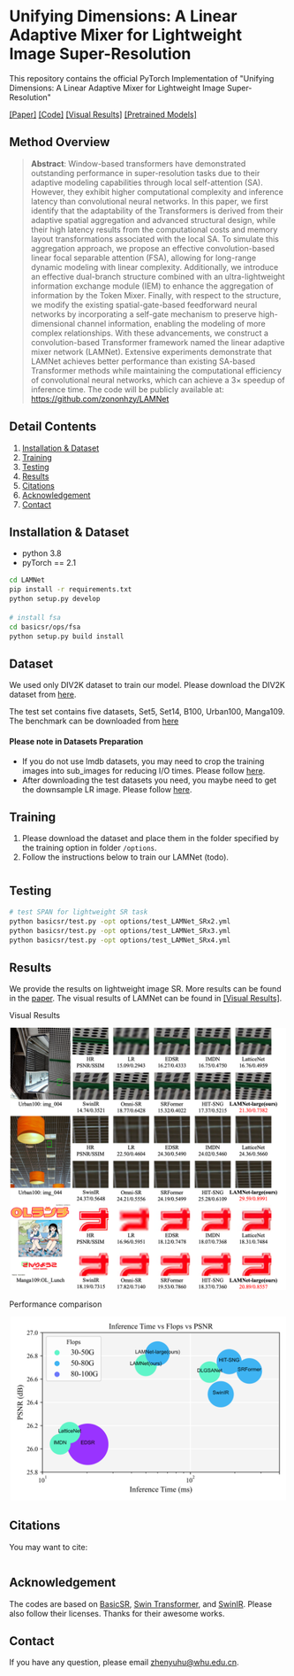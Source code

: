 # Unifying Dimensions: A Linear Adaptive Mixer for Lightweight Image Super-Resolution
This repository contains the official PyTorch Implementation of "Unifying Dimensions: A Linear Adaptive Mixer for Lightweight Image Super-Resolution"

[\[Paper\]]() [\[Code\]](https://github.com/zononhzy/LAMNet) [\[Visual Results\]](https://drive.google.com/drive/folders/1uHFHN3uUbJipecPnodccQlGPCJiElwGB?usp=sharing) [\[Pretrained Models\]](https://drive.google.com/drive/folders/1uHFHN3uUbJipecPnodccQlGPCJiElwGB?usp=sharing)

## Method Overview
<!-- <p align="center"> <img width="1000" src="figs/simple_compare.png"> </p> -->

> <b>Abstract</b>: Window-based transformers have demonstrated outstanding performance in super-resolution tasks due to their adaptive modeling capabilities through local self-attention (SA). However, they exhibit higher computational complexity and inference latency than convolutional neural networks. In this paper, we first identify that the adaptability of the Transformers is derived from their adaptive spatial aggregation and advanced structural design, while their high latency results from the computational costs and memory layout transformations associated with the local SA. To simulate this aggregation approach, we propose an effective convolution-based linear focal separable attention (FSA), allowing for long-range dynamic modeling with linear complexity. Additionally, we introduce an effective dual-branch structure combined with an ultra-lightweight information exchange module (IEM) to enhance the aggregation of information by the Token Mixer. Finally, with respect to the structure, we modify the existing spatial-gate-based feedforward neural networks by incorporating a self-gate mechanism to preserve high-dimensional channel information, enabling the modeling of more complex relationships. With these advancements, we construct a convolution-based Transformer framework named the linear adaptive mixer network (LAMNet). Extensive experiments demonstrate that LAMNet achieves better performance than existing SA-based Transformer methods while maintaining the computational efficiency of convolutional neural networks, which can achieve a $3\times$ speedup of inference time. The code will be publicly available at: https://github.com/zononhzy/LAMNet

## Detail Contents
1. [Installation & Dataset](#installation--dataset)
2. [Training](#training)
3. [Testing](#testing)
4. [Results](#results)
5. [Citations](#citations)
6. [Acknowledgement](#acknowledgement)
7. [Contact](#contact)

## Installation & Dataset
- python 3.8
- pyTorch == 2.1

```bash
cd LAMNet
pip install -r requirements.txt
python setup.py develop

# install fsa
cd basicsr/ops/fsa
python setup.py build install
```

## Dataset
We used only DIV2K dataset to train our model. Please download the DIV2K dataset from [here](https://cv.snu.ac.kr/research/EDSR/DIV2K.tar).

The test set contains five datasets, Set5, Set14, B100, Urban100, Manga109. The benchmark can be downloaded from [here](https://drive.google.com/drive/folders/1xyiuTr6ga6ni-yfTP7kyPHRmfBakWovo)

#### Please note in Datasets Preparation
* If you do not use lmdb datasets, you may need to crop the training images into sub_images for reducing I/O times. Please follow [here](https://github.com/XPixelGroup/BasicSR/blob/master/docs/DatasetPreparation.md#DIV2K).
* After downloading the test datasets you need, you maybe need to get the downsample LR image. Please follow [here](https://github.com/yulunzhang/RCAN#the-whole-test-pipeline).


## Training
1. Please download the dataset and place them in the folder specified by the training option in folder `/options`.
2. Follow the instructions below to train our LAMNet (todo).

# 

## Testing
```bash
# test SPAN for lightweight SR task
python basicsr/test.py -opt options/test_LAMNet_SRx2.yml
python basicsr/test.py -opt options/test_LAMNet_SRx3.yml
python basicsr/test.py -opt options/test_LAMNet_SRx4.yml
```

## Results
<a id="result"></a>
We provide the results on lightweight image SR. More results can be found in the [paper](). The visual results of LAMNet can be found in [\[Visual Results\]](https://drive.google.com/drive/folders/1uHFHN3uUbJipecPnodccQlGPCJiElwGB?usp=sharing).

Visual Results

<p align="center">
  <img width="500" src="./imgs/compare.png">
</p>

Performance comparison

<p align="center">
  <img width="500" src="./imgs/performance.png">
</p>

## Citations
You may want to cite:
```
```

## Acknowledgement
The codes are based on  [BasicSR](https://github.com/XPixelGroup/BasicSR), [Swin Transformer](https://github.com/microsoft/Swin-Transformer), and [SwinIR](https://github.com/JingyunLiang/SwinIR). Please also follow their licenses. Thanks for their awesome works.

## Contact
If you have any question, please email zhenyuhu@whu.edu.cn.